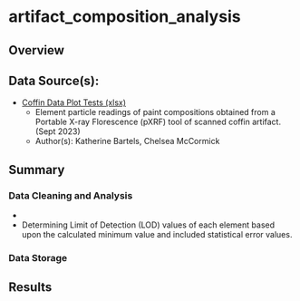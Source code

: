 # artifact_composition_analysis

## Overview


## Data Source(s):

* [Coffin Data Plot Tests (xlsx)](data/Coffin_Data_Plot_Tests.xlsx)
    * Element particle readings of paint compositions obtained from a Portable X-ray Florescence (pXRF) tool of scanned coffin artifact. (Sept 2023)
    * Author(s): Katherine Bartels, Chelsea McCormick

## Summary

### Data Cleaning and Analysis 

* 
* Determining Limit of Detection (LOD) values of each element based upon the calculated minimum value and included statistical error values. 

### Data Storage 

## Results

